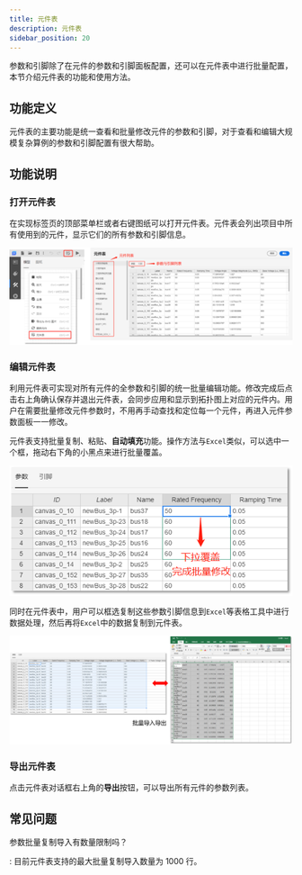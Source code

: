 ```yaml
---
title: 元件表
description: 元件表
sidebar_position: 20
---
```


参数和引脚除了在元件的参数和引脚面板配置，还可以在元件表中进行批量配置，本节介绍元件表的功能和使用方法。

## 功能定义

元件表的主要功能是统一查看和批量修改元件的参数和引脚，对于查看和编辑大规模复杂算例的参数和引脚配置有很大帮助。

## 功能说明

### 打开元件表

在实现标签页的顶部菜单栏或者右键图纸可以打开元件表。元件表会列出项目中所有使用到的元件，显示它们的所有参数和引脚信息。

![打开元件表](./1.png)

### 编辑元件表

利用元件表可实现对所有元件的全参数和引脚的统一批量编辑功能。修改完成后点击右上角确认保存并退出元件表，会同步应用和显示到拓扑图上对应的元件内。用户在需要批量修改元件参数时，不用再手动查找和定位每一个元件，再进入元件参数面板一一修改。

元件表支持批量复制、粘贴、**自动填充**功能。操作方法与`Excel`类似，可以选中一个框，拖动右下角的小黑点来进行批量覆盖。

![元件表批量覆盖](./2.png)

同时在元件表中，用户可以框选复制这些参数引脚信息到`Excel`等表格工具中进行数据处理，然后再将`Excel`中的数据复制到元件表。

![数据导入导出](./3.png)

### 导出元件表

点击元件表对话框右上角的**导出**按钮，可以导出所有元件的参数列表。

## 常见问题

参数批量复制导入有数量限制吗？

:   目前元件表支持的最大批量复制导入数量为 1000 行。

